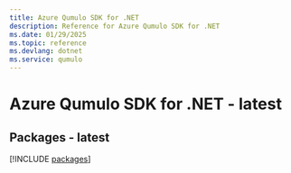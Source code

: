 ```yaml
---
title: Azure Qumulo SDK for .NET
description: Reference for Azure Qumulo SDK for .NET
ms.date: 01/29/2025
ms.topic: reference
ms.devlang: dotnet
ms.service: qumulo
---
```

# Azure Qumulo SDK for .NET - latest
## Packages - latest
[!INCLUDE [packages](qumulo-index.md)]